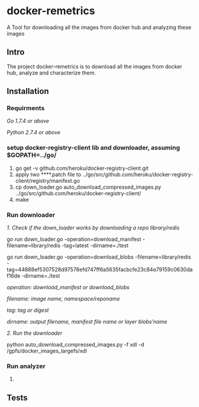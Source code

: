 # docker-remetrics
A Tool for downloading all the images from docker hub and analyzing these images 

## Intro
The project docker-remetrics is to download all the images from docker hub, analyze and characterize them. 

## Installation
### Requirments 
*Go 1.7.4 or above*

*Python 2.7.4 or above*

### setup docker-registry-client lib and downloader, assuming $GOPATH=../go/
1. go get -v github.com/heroku/docker-registry-client.git
2. apply two ****.patch file to ../go/src/github.com/heroku/docker-registry-client/registry/manifest.go
3. cp down_loader.go auto_download_compressed_images.py ../go/src/github.com/heroku/docker-registry-client/
3. make
### Run downloader
*1. Check if the down_loader works by downloading a repo library/redis*

go run down_loader.go -operation=download_manifest -filename=library/redis -tag=latest -dirname=./test

go run down_loader.go -operation=download_blobs -filename=library/redis -tag=44888ef5307528d97578efd747ff6a5635facbcfe23c84e79159c0630daf16de  -dirname=./test

*operation: download_manifest or download_blobs*

*filename: image name, namespace/reponame*

*tag: tag or digest*

*dirname: output filename, manifest file name or layer blobs'name*

*2. Run the downloader*

python auto_download_compressed_images.py -f xdl -d /gpfs/docker_images_largefs/xdl

### Run analyzer
1. 

## Tests

